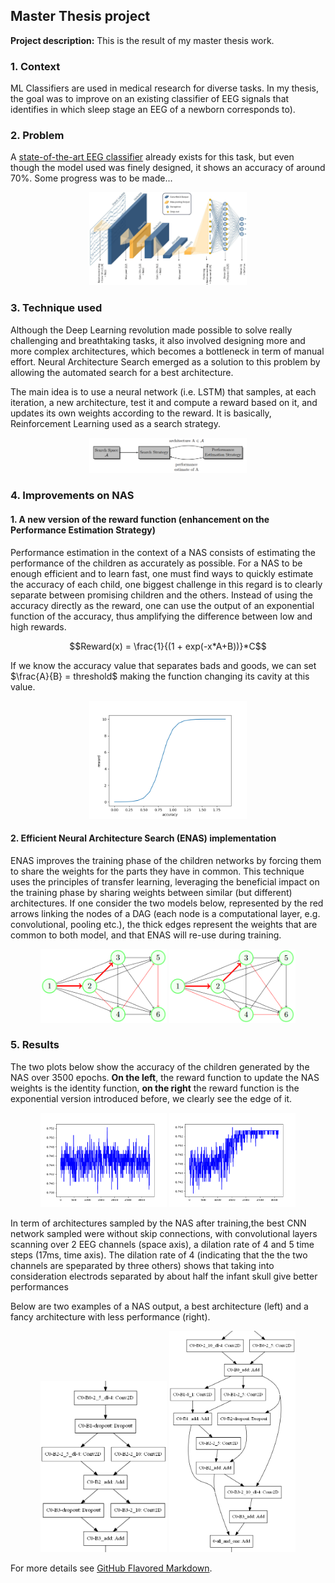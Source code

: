 ## Master Thesis project

**Project description:** This is the result of my master thesis work.

### 1. Context

ML Classifiers are used in medical research for diverse tasks. In my thesis, the goal was to improve on an existing classifier of EEG signals that identifies in which sleep stage an EEG of a newborn corresponds to).


### 2. Problem

A [state-of-the-art EEG classifier](https://iopscience.iop.org/article/10.1088/1741-2552/ab5469/meta) already exists for this task, but even though the model used was finely designed, it shows an accuracy of around 70%. Some progress was to be made...
<p align="center">
<img src="images/ansari-network.jpg?raw=true" width=50% height=auto />
</p>

### 3. Technique used

Although the Deep Learning revolution made possible to solve really challenging and breathtaking tasks, it also involved designing more and more complex architectures, which becomes a bottleneck in term of manual effort.
Neural Architecture Search emerged as a solution to this problem by allowing the automated search for a best architecture.

The main idea is to use a neural network (i.e. LSTM) that samples, at each iteration, a new architecture, test it and compute a reward based on it, and updates its own weights according to the reward. It is basically, Reinforcement Learning used as a search strategy.

<p align="center">
<img src="images/NAS-paradigm.png?raw=true" width=50% height=auto />
</p>

### 4. Improvements on NAS

#### 1. A new version of the reward function (enhancement on the Performance Estimation Strategy)


Performance estimation in the context of a NAS consists of estimating the performance of the children as accurately as possible. For a NAS to be enough efficient and to learn fast, one must find ways to quickly estimate the accuracy of each child, one biggest challenge in this regard is to clearly separate between promising children and the others. Instead of using the accuracy directly as the reward, one can use the output of an exponential function of the
accuracy, thus amplifying the difference between low and high rewards.

$$Reward(x) = \frac{1}{(1 + exp(-x*A+B))}*C$$

If we know the accuracy value that separates bads and goods, we can set $\frac{A}{B} = threshold$ making the function changing its cavity at this value.


<p align="center">
<img src="images/concavity.png?raw=true" width=50% height=auto />
</p>


#### 2. Efficient Neural Architecture Search (ENAS) implementation

ENAS improves the training phase of the children networks by forcing them to share the
weights for the parts they have in common. This technique uses the principles of
transfer learning, leveraging the beneficial impact on the training phase by sharing
weights between similar (but different) architectures.
If one consider the two models below, represented by the red arrows linking the nodes of a DAG (each node is a computational layer, e.g. convolutional, pooling etc.), the thick edges represent the weights that are common to both model, and that ENAS will re-use during training.

<p align="middle">
<img src="images/ENAS-DAG-1.png?raw=true" width=40% height=auto />
<img src="images/ENAS-DAG-2.png?raw=true" width=40% height=auto />
</p>


### 5. Results

The two plots below show  the accuracy of the children generated by the NAS over 3500 epochs. <b>On the left</b>, the reward function to update the NAS weights is the identity function, <b>on the right</b> the reward function is the exponential version introduced before, we clearly see the edge of it.

<p align="middle">
<img src="images/incre_norew.png?raw=true" width=40% height=auto />
<img src="images/incre_rew.png?raw=true" width=40% height=auto />
</p>

In term of architectures sampled by the NAS after training,the best CNN network sampled were without skip connections, with convolutional layers scanning over 2 EEG channels (space axis), a dilation rate of 4 and 5 time steps (17ms, time axis). The dilation rate of 4 (indicating that the the two channels are speparated by three others) shows that taking into consideration electrods separated by about half the infant skull give better performances

Below are two examples of a NAS output, a best architecture (left) and a fancy architecture with less performance (right).

<p align="middle">
<img src="images/scheme3_ex.png?raw=true" width=40% height=auto />
<img src="images/scheme4_ex.png?raw=true" width=40% height=auto />
</p>


For more details see [GitHub Flavored Markdown](https://guides.github.com/features/mastering-markdown/).
